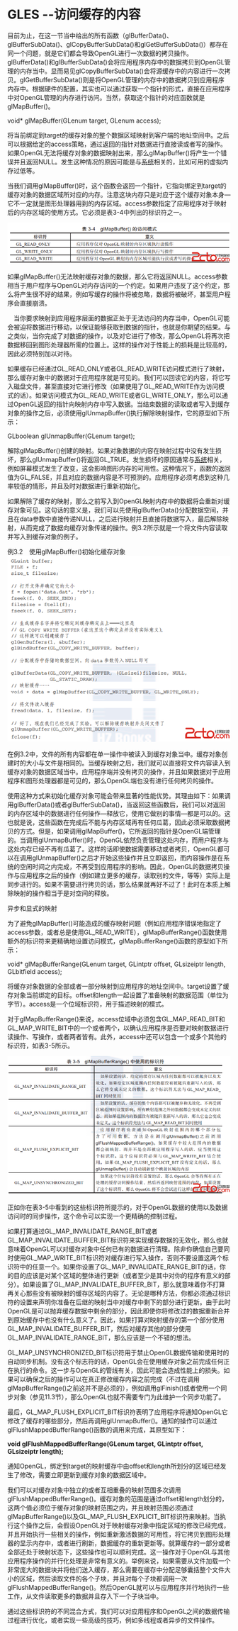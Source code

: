 # GLES --访问缓存的内容

目前为止，在这一节当中给出的所有函数（glBufferData()、glBufferSubData()、glCopyBufferSubData()和glGetBufferSubData()）都存在同一个问题，就是它们都会导致OpenGL进行一次数据的拷贝操作。glBufferData()和glBufferSubData()会将应用程序内存中的数据拷贝到OpenGL管理的内存当中。显而易见glCopyBufferSubData()会将源缓存中的内容进行一次拷贝。glGetBufferSubData()则是将OpenGL管理的内存中的数据拷贝到应用程序内存中。根据硬件的配置，其实也可以通过获取一个指针的形式，直接在应用程序中对OpenGL管理的内存进行访问。当然，获取这个指针的对应函数就是glMapBuffer()。
 

void* glMapBuffer(GLenum target, GLenum access);
 

将当前绑定到target的缓存对象的整个数据区域映射到客户端的地址空间中。之后可以根据给定的access策略，通过返回的指针对数据进行直接读或者写的操作。如果OpenGL无法将缓存对象的数据映射出来，那么glMapBuffer()将产生一个错误并且返回NULL。发生这种情况的原因可能是与[系统](https://www.2cto.com/os/)相关的，比如可用的虚拟内存过低等。
 

当我们调用glMapBuffer()时，这个函数会返回一个指针，它指向绑定到target的缓存对象的数据区域所对应的内存。注意这块内存只是对应于这个缓存对象本身—它不一定就是图形处理器用到的内存区域。access参数指定了应用程序对于映射后的内存区域的使用方式。它必须是表3-4中列出的标识符之一。
 

![img](GLESAccessBuffer.assets/20141212034820619.png)

 

如果glMapBuffer()无法映射缓存对象的数据，那么它将返回NULL。access参数相当于用户程序与OpenGL对内存访问的一个约定。如果用户违反了这个约定，那么将产生很不好的结果，例如写缓存的操作将被忽略，数据将被破坏，甚至用户程序会直接崩溃。
 

　当你要求映射到应用程序层面的数据正处于无法访问的内存当中，OpenGL可能会被迫将数据进行移动，以保证能够获取到数据的指针，也就是你期望的结果。与之类似，当你完成了对数据的操作，以及对它进行了修改，那么OpenGL将再次把数据移回到图形处理器所需的位置上。这样的操作对于性能上的损耗是比较高的，因此必须特别加以对待。
 

如果缓存已经通过GL_READ_ONLY或者GL_READ_WRITE访问模式进行了映射，那么缓存对象中的数据对于应用程序就是可见的。我们可以回读它的内容，将它写入磁盘文件，甚至直接对它进行修改（如果使用了GL_READ_WRITE作为访问模式的话）。如果访问模式为GL_READ_WRITE或者GL_WRITE_ONLY，那么可以通过OpenGL返回的指针向映射内存中写入数据。当结束数据的读取或者写入到缓存对象的操作之后，必须使用glUnmapBuffer()执行解除映射操作，它的原型如下所示：
 

GLboolean glUnmapBuffer(GLenum target);
 

解除glMapBuffer()创建的映射。如果对象数据的内容在映射过程中没有发生损坏，那么glUnmapBuffer()将返回GL_TRUE。发生损坏的原因通常与[系统](https://www.2cto.com/os/)相关，例如屏幕模式发生了改变，这会影响图形内存的可用性。这种情况下，函数的返回值为GL_FALSE，并且对应的数据内容是不可预测的。应用程序必须考虑到这种几率较低的情形，并且及时对数据进行重新初始化。
 

如果解除了缓存的映射，那么之前写入到OpenGL映射内存中的数据将会重新对缓存对象可见。这句话的意义是，我们可以先使用glBufferData()分配数据空间，并且在data参数中直接传递NULL，之后进行映射并且直接将数据写入，最后解除映射，从而完成了数据向缓存对象传递的操作。例3.2所示就是一个将文件内容读取并写入到缓存对象的例子。
 

例3.2　使用glMapBuffer()初始化缓存对象
 ![img](GLESAccessBuffer.assets/20141212034926522.png)

 

在例3.2中，文件的所有内容都在单一操作中被读入到缓存对象当中。缓存对象创建时的大小与文件是相同的。当缓存映射之后，我们就可以直接将文件内容读入到缓存对象的数据区域当中。应用程序端并没有拷贝的操作，并且如果数据对于应用程序和图形处理器都是可见的，那么OpenGL端也没有进行任何拷贝的操作。
 

使用这种方式来初始化缓存对象可能会带来显著的性能优势。其理由如下：如果调用glBufferData()或者glBufferSubData()，当返回这些函数后，我们可以对返回的内存区域中的数据进行任何操作—释放它，使用它做别的事情—都是可以的。这也就是说，这些函数在完成后不能与内存区域再有任何瓜葛，因此必须采取数据拷贝的方式。但是，如果调用glMapBuffer()，它所返回的指针是OpenGL端管理的。当调用glUnmapBuffer()时，OpenGL依然负责管理这处内存，而用户程序与这处内存已经不再有瓜葛了。这样的话即使数据需要移动或者拷贝，OpenGL都可以在调用glUnmapBuffer()之后才开始这些操作并且立即返回，而内容操作是在系统的空闲时间之内完成，不再受到应用程序的影响。因此，OpenGL的数据拷贝操作与应用程序之后的操作（例如建立更多的缓存，读取别的文件，等等）实际上是同步进行的。如果不需要进行拷贝的话，那么结果就再好不过了！此时在本质上解除映射的操作相当于是对空间的释放。
 

异步和显式的映射
 

为了避免glMapBuffer()可能造成的缓存映射问题（例如应用程序错误地指定了access参数，或者总是使用GL_READ_WRITE），glMapBufferRange()函数使用额外的标识符来更精确地设置访问模式，glMapBufferRange()函数的原型如下所示：
 

void* glMapBufferRange(GLenum target, GLintptr offset, GLsizeiptr length, GLbitfield access);
 

将缓存对象数据的全部或者一部分映射到应用程序的地址空间中。target设置了缓存对象当前绑定的目标。offset和length一起设置了准备映射的数据范围（单位为字节）。access是一个位域标识符，用于描述映射的模式。
 

对于glMapBufferRange()来说，access位域中必须包含GL_MAP_READ_BIT和GL_MAP_WRITE_BIT中的一个或者两个，以确认应用程序是否要对映射数据进行读操作、写操作，或者两者皆有。此外，access中还可以包含一个或多个其他的标识符，如表3-5所示。
 

![img](GLESAccessBuffer.assets/20141212035059402.png)

 

正如你在表3-5中看到的这些标识符所提示的，对于OpenGL数据的使用以及数据访问时的同步操作，这个命令可以实现一个更精确的控制过程。
 

如果打算通过GL_MAP_INVALIDATE_RANGE_BIT或者GL_MAP_INVALIDATE_BUFFER_BIT标识符来实现缓存数据的无效化，那么也就意味着OpenGL可以对缓存对象中任何已有的数据进行清理。除非你确信自己要同时使用GL_MAP_WRITE_BIT标识符对缓存进行写入操作，否则不要设置这两个标识符中的任意一个。如果你设置了GL_MAP_INVALIDATE_RANGE_BIT的话，你的目的应该是对某个区域的整体进行更新（或者至少是其中对你的程序有意义的部分）。如果设置了GL_MAP_INVALIDATE_BUFFER_BIT，那么就意味着你不打算再关心那些没有被映射的缓存区域的内容了。无论是哪种方法，你都必须通过标识符的设置来声明你准备在后继的映射当中对缓存中剩下的部分进行更新。由于此时OpenGL是可以抛弃缓存数据中剩余的部分，因此即使你将修改过的数据重新合并到原始缓存中也没有什么意义了。因此，如果打算对映射缓存的第一个部分使用GL_MAP_INVALIDATE_BUFFER_BIT，然后对缓存其他的部分使用GL_MAP_INVALIDATE_RANGE_BIT，那么应该是一个不错的想法。
 

GL_MAP_UNSYNCHRONIZED_BIT标识符用于禁止OpenGL数据传输和使用时的自动同步机制。没有这个标志符的话，OpenGL会在使用缓存对象之前完成任何正在执行的命令。这一步与OpenGL的管线有关，因此可能会造成性能上的损失。如果可以确保之后的操作可以在真正修改缓存内容之前完成（不过在调用glMapBufferRange()之前这并不是必须的），例如调用glFinish()或者使用一个同步对象（参见11.3节），那么OpenGL也就不需要专门为此维护一个同步功能了。
 

最后，GL_MAP_FLUSH_EXPLICIT_BIT标识符表明了应用程序将通知OpenGL它修改了缓存的哪些部分，然后再调用glUnmapBuffer()。通知的操作可以通过glFlushMappedBufferRange()函数的调用来完成，其原型如下：
 

**void glFlushMappedBufferRange(GLenum target, GLintptr offset, GLsizeiptr length);**

通知OpenGL，绑定到target的映射缓存中由offset和length所划分的区域已经发生了修改，需要立即更新到缓存对象的数据区域中。
 

我们可以对缓存对象中独立的或者互相重叠的映射范围多次调用glFlushMappedBufferRange()。缓存对象的范围是通过offset和length划分的，这两个值必须位于缓存对象的映射范围之内，并且映射范围必须通过glMapBufferRange()以及GL_MAP_FLUSH_EXPLICIT_BIT标识符来映射。当执行这个操作之后，会假设OpenGL对于映射缓存对象中指定区域的修改已经完成，并且开始执行一些相关的操作，例如重新激活数据的可用性，将它拷贝到图形处理器的显示内存中，或者进行刷新，数据缓存的重新更新等。就算缓存的一部分或者全部还处于映射状态下，这些操作也可以顺利完成。这一操作对于OpenGL与其他应用程序操作的并行化处理是非常有意义的。举例来说，如果需要从文件加载一个非常庞大的数据块并将他们送入缓存，那么需要在缓存中分配足够囊括整个文件大小的区域，然后读取文件的各个子块，并且对每个子块都调用一次glFlushMappedBufferRange()。然后OpenGL就可以与应用程序并行地执行一些工作，从文件读取更多的数据并且存入下一个子块当中。
 

通过这些标识符的不同混合方式，我们可以对应用程序和OpenGL之间的数据传输过程进行优化，或者实现一些高级的技巧，例如多线程或者异步的文件操作。